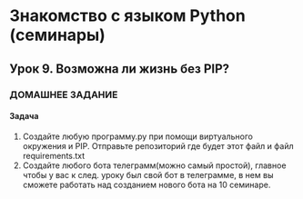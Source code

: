 # Знакомство с языком Python (семинары)
## Урок 9. Возможна ли жизнь без PIP?
### ДОМАШНЕЕ ЗАДАНИЕ
#### Задача

1. Создайте любую программу.py при помощи виртуального окружения и PIP. Отправьте репозиторий где будет этот файл и файл requirements.txt 
2. Создайте любого бота телеграмм(можно самый простой), главное чтобы у вас к след. уроку был свой бот в телеграмме, в нем вы сможете работать над созданием нового бота на 10 семинаре.